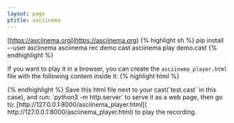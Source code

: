 ```yaml
---
layout: page
ptitle: asciinema
---
```


[https://asciinema.org](https://asciinema.org)
{% highlight sh %}
pip install --user asciinema
asciinema rec demo.cast
asciinema play demo.cast
{% endhighlight %}

If you want to play it in a browser, you can create the `asciinema_player.html`
file with the following content inside it:
{% highlight html %}
<!-- ----------------------------------------------------------------------- -->
<!-- Authors:                                                                -->
<!-- - Tancredi-Paul Grozav <paul@grozav.info>                               -->
<!-- ----------------------------------------------------------------------- -->
<!-- Update the *.cast file name, then serve it with the following command:  -->
<!-- python3 -m http.server                                                  -->
<!-- Then open this url in your browser:                                     -->
<!-- http://127.0.0.1:8000/asciinema_player.html                             -->
<!-- ----------------------------------------------------------------------- -->
<!DOCTYPE html>
<html>
<head>
  <link href="https://cdn.jsdelivr.net/npm/asciinema-player@3.8.0/dist/bundle/asciinema-player.min.css" rel="stylesheet">
</head>
<body>
  <div id="demo"></div>
  <script src="https://cdn.jsdelivr.net/npm/asciinema-player@3.8.0/dist/bundle/asciinema-player.min.js"></script>
  <script>
    AsciinemaPlayer.create('./test.cast', document.getElementById('demo'));
  </script>
</body>
</html>
<!-- ----------------------------------------------------------------------- -->
{% endhighlight %}
Save this html file next to your cast(`test.cast` in this case), and run:
`python3 -m http.server` to serve it as a web page, then go to:
[http://127.0.0.1:8000/asciinema_player.html](
  http://127.0.0.1:8000/asciinema_player.html) to play the recording.
